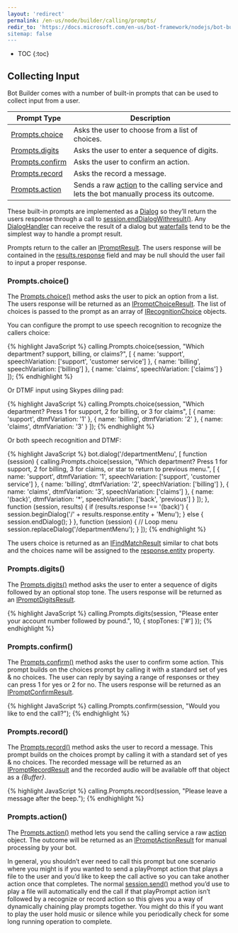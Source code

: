 ```yaml
---
layout: 'redirect'
permalink: /en-us/node/builder/calling/prompts/
redir_to: 'https://docs.microsoft.com/en-us/bot-framework/nodejs/bot-builder-nodejs-dialog-prompt
sitemap: false
---
```

* TOC
{:toc}

## Collecting Input
Bot Builder comes with a number of built-in prompts that can be used to collect input from a user.  

|**Prompt Type**     | **Description**                                   
| -------------------| ---------------------------------------------
|[Prompts.choice](#promptschoice) | Asks the user to choose from a list of choices.       
|[Prompts.digits](#promptsdigits) | Asks the user to enter a sequence of digits.      
|[Prompts.confirm](#promptsconfirm) | Asks the user to confirm an action.  
|[Prompts.record](#promptsrecord) | Asks the record a message.
|[Prompts.action](#promptsaction) | Sends a raw [action](/en-us/node/builder/calling-reference/interfaces/_botbuilder_d_.iaction) to the calling service and lets the bot manually process its outcome.

These built-in prompts are implemented as a [Dialog](/en-us/node/builder/chat/dialogs/) so they’ll return the users response through a call to [session.endDialogWithresult()](/en-us/node/builder/calling-reference/classes/_botbuilder_d_.callsession#enddialogwithresult). Any [DialogHandler](/en-us/node/builder/chat/dialogs/#dialog-handlers) can receive the result of a dialog but [waterfalls](/en-us/node/builder/chat/dialogs/#waterfall) tend to be the simplest way to handle a prompt result.  

Prompts return to the caller an [IPromptResult](/en-us/node/builder/calling-reference/interfaces/_botbuilder_d_.ipromptresult.html). The users response will be contained in the [results.response](/en-us/node/builder/calling-reference/interfaces/_botbuilder_d_.ipromptresult.html#reponse) field and may be null should the user fail to input a proper response. 

### Prompts.choice()
The [Prompts.choice()](/en-us/node/builder/calling-reference/classes/_botbuilder_d_.prompts.html#choice) method asks the user to pick an option from a list. The users response will be returned as an [IPromptChoiceResult](/en-us/node/builder/calling-reference/interfaces/_botbuilder_d_.ipromptchoiceresult.html). The list of choices is passed to the prompt as an array of [IRecognitionChoice](/en-us/node/builder/calling-reference/interfaces/_botbuilder_d_.irecognitionchoice) objects.

You can configure the prompt to use speech recognition to recognize the callers choice: 

{% highlight JavaScript %}
calling.Prompts.choice(session, "Which department? support, billing, or claims?", [
    { name: 'support', speechVariation: ['support', 'customer service'] },
    { name: 'billing', speechVariation: ['billing'] },
    { name: 'claims', speechVariation: ['claims'] }
]);
{% endhighlight %}

Or DTMF input using Skypes diling pad:

{% highlight JavaScript %}
calling.Prompts.choice(session, "Which department? Press 1 for support, 2 for billing, or 3 for claims", [
    { name: 'support', dtmfVariation: '1' },
    { name: 'billing', dtmfVariation: '2' },
    { name: 'claims', dtmfVariation: '3' }
]);
{% endhighlight %}

Or both speech recognition and DTMF:

{% highlight JavaScript %}
bot.dialog('/departmentMenu', [
    function (session) {
        calling.Prompts.choice(session, "Which department? Press 1 for support, 2 for billing, 3 for claims, or star to return to previous menu.", [
            { name: 'support', dtmfVariation: '1', speechVariation: ['support', 'customer service'] },
            { name: 'billing', dtmfVariation: '2', speechVariation: ['billing'] },
            { name: 'claims', dtmfVariation: '3', speechVariation: ['claims'] },
            { name: '(back)', dtmfVariation: '*', speechVariation: ['back', 'previous'] }
        ]);
    },
    function (session, results) {
        if (results.response !== '(back)') {
            session.beginDialog('/' + results.response.entity + 'Menu');
        } else {
            session.endDialog();
        }
    },
    function (session) {
        // Loop menu
        session.replaceDialog('/departmentMenu');
    }
]);
{% endhighlight %}

The users choice is returned as an [IFindMatchResult](/en-us/node/builder/calling-reference/interfaces/_botbuilder_d_.ifindmatchresult) similar to chat bots and the choices name will be assigned to the [response.entity](/en-us/node/builder/calling-reference/interfaces/_botbuilder_d_.ifindmatchresult#entity) property.

### Prompts.digits()
The [Prompts.digits()](/en-us/node/builder/calling-reference/classes/_botbuilder_d_.prompts.html#digits) method asks the user to enter a sequence of digits followed by an optional stop tone. The users response will be returned as an [IPromptDigitsResult](/en-us/node/builder/calling-reference/interfaces/_botbuilder_d_.ipromptdigitsresult.html). 

{% highlight JavaScript %}
calling.Prompts.digits(session, "Please enter your account number followed by pound.", 10, { stopTones: ['#'] });
{% endhighlight %}

### Prompts.confirm()
The [Prompts.confirm()](/en-us/node/builder/calling-reference/classes/_botbuilder_d_.prompts.html#confirm) method asks the user to confirm some action. This prompt builds on the choices prompt by calling it with a standard set of yes & no choices. The user can reply by saying a range of responses or they can press 1 for yes or 2 for no.  The users response will be returned as an [IPromptConfirmResult](/en-us/node/builder/calling-reference/interfaces/_botbuilder_d_.ipromptconfirmresult.html). 

{% highlight JavaScript %}
calling.Prompts.confirm(session, "Would you like to end the call?");
{% endhighlight %}

### Prompts.record()
The [Prompts.record()](/en-us/node/builder/calling-reference/classes/_botbuilder_d_.prompts.html#record) method asks the user to record a message. This prompt builds on the choices prompt by calling it with a standard set of yes & no choices. The recorded message will be returned as an [IPromptRecordResult](/en-us/node/builder/calling-reference/interfaces/_botbuilder_d_.ipromptrecordresult.html) and the recorded audio will be available off that object as a _{Buffer}_.

{% highlight JavaScript %}
calling.Prompts.record(session, "Please leave a message after the beep.");
{% endhighlight %}

### Prompts.action()
The [Prompts.action()](/en-us/node/builder/calling-reference/classes/_botbuilder_d_.prompts.html#action) method lets you send the calling service a raw [action](/en-us/node/builder/calling-reference/interfaces/_botbuilder_d_.iaction) object. The outcome will be returned as an [IPromptActionResult](/en-us/node/builder/calling-reference/interfaces/_botbuilder_d_.ipromptactionresult.html) for manual processing by your bot. 

In general, you shouldn’t ever need to call this prompt but one scenario where you might is if you wanted to send a playPrompt action that plays a file to the user and you’d like to keep the call active so you can take another action once that completes.  The normal [session.send()](/en-us/node/builder/calling-reference/classes/_botbuilder_d_.callsession#send) method you’d use to play a file will automatically end the call if that playPrompt action isn’t followed by a recognize or record action so this gives you a way of dynamically chaining play prompts together. You might do this if you want to play the user hold music or silence while you periodically check for some long running operation to complete.
 

